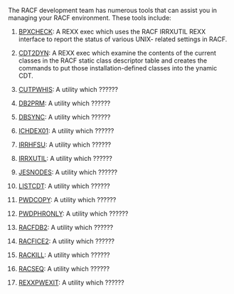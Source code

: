 The RACF development team has numerous tools that can assist you in managing your RACF environment. These tools include:

1. [BPXCHECK](http://ibm.biz/racf-bpxcheck): A REXX exec which uses the RACF IRRXUTIL REXX interface to report the status of various UNIX- related settings in RACF.  

2. [CDT2DYN](http://ibm.biz/racf-cdt2dyn): A REXX exec which examine the contents of the current classes in the RACF static class descriptor table and creates the commands to put those installation-defined classes into the ynamic CDT.

3. [CUTPWHIS](http://ibm.biz/racf-cutpwhis): A utility which ??????

3. [DB2PRM](http://ibm.biz/racf-db2prm): A utility which ??????

4. [DBSYNC](http://ibm.biz/racf-dbsync): A utility which ?????? 

5. [ICHDEX01](http://ibm.biz/racf-ichdex01): A utility which ?????? 

6. [IRRHFSU](http://ibm.biz/racf-irrhfsu): A utility which ??????

7. [IRRXUTIL](http://ibm.biz/racf-irrxutil): A utility which ??????

8. [JESNODES](http://ibm.biz/racf-jesnodes): A utility which ?????? 

10. [LISTCDT](http://ibm.biz/racf-listcdt): A utility which ?????? 

11. [PWDCOPY](http://ibm.biz/racf-pwdcopy): A utility which ?????? 

12. [PWDPHRONLY](http://ibm.biz/racf-pwdphronly): A utility which ?????? 

13. [RACFDB2](http://ibm.biz/racf-racfdb2): A utility which ?????? 

14. [RACFICE2](http://ibm.biz/racf-racfice): A utility which ?????? 

15. [RACKILL](http://ibm.biz/racf-rackill): A utility which ?????? 

16. [RACSEQ](http://ibm.biz/racf-racseq): A utility which ??????

17. [REXXPWEXIT](http://ibm.biz/racf-rexxpwexit): A utility which ?????? 
